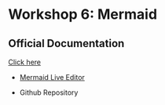 # Workshop 6: Mermaid

## Official Documentation
[Click here](https://mermaid.js.org/intro/)

* [Mermaid Live Editor](https://mermaid.live/)

* Github Repository

